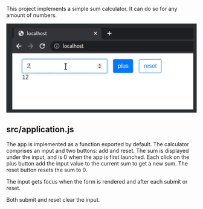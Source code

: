 This project implements a simple sum calculator. It can do so for any amount of numbers. 

![img.png](img.png)

## src/application.js

The app is implemented as a function exported by default. The calculator comprises an input and two buttons: add and reset. The sum is displayed under the input, and is 0 when the app is first launched. Each click on the plus button add the input value to the current sum to get a new sum. The reset button resets the sum to 0.

The input gets focus when the form is rendered and after each submit or reset.

Both submit and reset clear the input.

